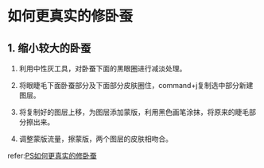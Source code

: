 # 如何更真实的修卧蚕

## 1. 缩小较大的卧蚕

1. 利用中性灰工具，对卧蚕下面的黑眼圈进行减淡处理。

2. 将眼睫毛下面卧蚕部分及下面部分皮肤圈住，command+j复制选中部分新建图层。

3. 将复制好的图层上移，为图层添加蒙版，利用黑色画笔涂抹，将原来的睫毛部分擦出来。

4. 调整蒙版流量，擦蒙版，两个图层的皮肤相吻合。

refer:[PS如何更真实的修卧蚕](https://www.weibo.com/5173441544/DiAsh1ne5?from=page_1005055173441544_profile&wvr=6&mod=weibotime&type=comment)